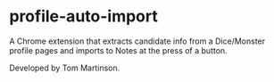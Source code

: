 # profile-auto-import
A Chrome extension that extracts candidate info from a Dice/Monster profile pages and imports to Notes at the press of a button.

Developed by Tom Martinson.